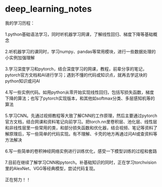 # deep_learning_notes
我的学习历程：\
\
1.python基础语法学习，同时听机器学习网课，了解线性回归、梯度下降等基础概念\
\
2.听机器学习的课同时，学习numpy、pandas等常用模块，进行一些数据处理的小实例加强理解\
\
3.学习深度学习和pytorch，结合深度学习的网课，教程，前辈分享的笔记，pytorch官方文档和AI进行学习；遇到不懂的代码或知识点，就再去学这块的python知识或问AI\
\
4.写一些实例代码。如用python从零开始实现线性回归，包括写损失函数，梯度下降的算法；也写了pytorch实现版本，和其他如softmax分类、多层感知机等的算法\
\
5.学习CNN。先通过视频教程等大致了解CNN的工作原理，然后主要通过pytorch官方文档，结合网课和资料笔记向前学习。把torch.nn里卷积层、池化层、线性层和非线性层里一些常用的类，和部分损失函数和优化器，结合视频、笔记等资料了解原理后，写一些简单的代码实现。有不理解、卡壳的地方再通过问AI或查资料等方法解决\
\
6.写一些简单的卷积神经网络实例进行训练优化，感受一下模型训练的过程和套路\
\
7.目前在继续了解学习CNN和pytorch。补基础知识的同时，正在学习torchvision里的AlexNet、VGG等经典模型，尝试代码复现。\
\
正在努力！！
